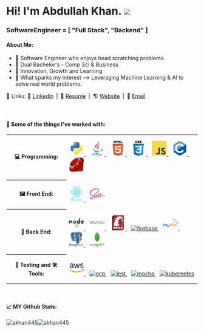 Hi! I'm Abdullah Khan. ![](https://user-images.githubusercontent.com/18350557/176309783-0785949b-9127-417c-8b55-ab5a4333674e.gif)
=====================================================================================================================================

<h3>SoftwareEngineer = [ "Full Stack", "Backend" ]</h3>

<h4 align="left">  About Me:</h4>
<ul>
  <li>💼 Software Engineer who enjoys head scratching problems.</li>
  <li>🎒 Dual Bachelor's - Comp Sci & Business</li>
  <li>🌱 Innovation, Growth and Learning.</li>
  <li>💬 What sparks my interest --> Leveraging Machine Learning & AI to solve real world problems.</li>
</ul>

🔗 Links: 👔 <a href="https://www.linkedin.com/in/abdullahskhan/">Linkedin</a>&ensp;|&ensp;🧾 <a href="https://abdullahkhan.io/resume">Resume</a>&ensp;|&ensp;🌎 <a href="https://abdullahkhan.io/">Website</a>&ensp;|&ensp;📧 <a href="mailto: abdullahshamskhan@gmail.com">Email</a>


<br>

<h4 align="left">🧰 Some of the things I've worked with:</h4>
<table>
  <tr>
    <th>💻 Programming:</th>
    <td>
      <p align="left">
        <a href="https://www.python.org" target="_blank" rel="noreferrer"> <img src="https://raw.githubusercontent.com/devicons/devicon/master/icons/python/python-original.svg" alt="python" width="40" height="40"/> </a>&ensp;
        <a href="https://www.java.com" target="_blank" rel="noreferrer"> <img src="https://raw.githubusercontent.com/devicons/devicon/master/icons/java/java-original.svg" alt="java" width="40" height="40"/> </a>&ensp;
        <a href="https://www.w3.org/html/" target="_blank" rel="noreferrer"> <img src="https://raw.githubusercontent.com/devicons/devicon/master/icons/html5/html5-original-wordmark.svg" alt="html5" width="40" height="40"/> </a>&ensp;
        <a href="https://www.w3schools.com/css/" target="_blank" rel="noreferrer"> <img src="https://raw.githubusercontent.com/devicons/devicon/master/icons/css3/css3-original-wordmark.svg" alt="css3" width="40" height="40"/> </a>&ensp;
        <a href="https://developer.mozilla.org/en-US/docs/Web/JavaScript" target="_blank" rel="noreferrer"> <img src="https://raw.githubusercontent.com/devicons/devicon/master/icons/javascript/javascript-original.svg" alt="javascript" width="40" height="40"/> </a>&ensp;
        <a href="https://www.cprogramming.com/" target="_blank" rel="noreferrer"> <img src="https://raw.githubusercontent.com/devicons/devicon/master/icons/c/c-original.svg" alt="c" width="40" height="40"/> </a>&ensp;
        <a href="https://www.ruby-lang.org/en/" target="_blank" rel="noreferrer"> <img src="https://raw.githubusercontent.com/devicons/devicon/master/icons/ruby/ruby-original.svg" alt="ruby" width="40" height="40"/> </a>
      </p>
    </td>
  </tr>
  <tr>
    <th>🖼 Front End:</th>
    <td>
      <p align="left">
        <a href="https://reactjs.org/" target="_blank" rel="noreferrer"> <img src="https://raw.githubusercontent.com/devicons/devicon/master/icons/react/react-original-wordmark.svg" alt="react" width="40" height="40"/> </a>&ensp;
        <a href="https://sass-lang.com" target="_blank" rel="noreferrer"> <img src="https://raw.githubusercontent.com/devicons/devicon/master/icons/sass/sass-original.svg" alt="sass" width="40" height="40"/> </a>
      </p>
    </td>
  </tr>
  <tr>
    <th>🩻 Back End:</th>
    <td>
      <p align="left">
        <a href="https://nodejs.org" target="_blank" rel="noreferrer"> <img src="https://raw.githubusercontent.com/devicons/devicon/master/icons/nodejs/nodejs-original-wordmark.svg" alt="nodejs" width="40" height="40"/> </a>&ensp;
        <a href="https://expressjs.com" target="_blank" rel="noreferrer"> <img src="https://raw.githubusercontent.com/devicons/devicon/master/icons/express/express-original-wordmark.svg" alt="express" width="40" height="40"/> </a>&ensp;
        <a href="https://rubyonrails.org" target="_blank" rel="noreferrer"> <img src="https://raw.githubusercontent.com/devicons/devicon/master/icons/rails/rails-original-wordmark.svg" alt="rails" width="40" height="40"/> </a>&ensp;
        <a href="https://firebase.google.com/" target="_blank" rel="noreferrer"> <img src="https://www.vectorlogo.zone/logos/firebase/firebase-icon.svg" alt="firebase" width="40" height="40"/> </a>&ensp;
        <a href="https://www.mysql.com/" target="_blank" rel="noreferrer"> <img src="https://raw.githubusercontent.com/devicons/devicon/master/icons/mysql/mysql-original-wordmark.svg" alt="mysql" width="40" height="40"/> </a>&ensp;
        <a href="https://www.postgresql.org" target="_blank" rel="noreferrer"> <img src="https://raw.githubusercontent.com/devicons/devicon/master/icons/postgresql/postgresql-original-wordmark.svg" alt="postgresql" width="40" height="40"/> </a>&ensp;
        <a href="https://www.mongodb.com/" target="_blank" rel="noreferrer"> <img src="https://raw.githubusercontent.com/devicons/devicon/master/icons/mongodb/mongodb-original-wordmark.svg" alt="mongodb" width="40" height="40"/> </a>
      </p>
    </td>
  </tr>
  <tr>
    <th>🧪 Testing and 🛠 Tools:</th>
    <td>
      <p align="left"> 
        <a href="https://aws.amazon.com" target="_blank" rel="noreferrer"> <img src="https://raw.githubusercontent.com/devicons/devicon/master/icons/amazonwebservices/amazonwebservices-original-wordmark.svg" alt="aws" width="40" height="40"/> </a>&ensp;
        <a href="https://cloud.google.com" target="_blank" rel="noreferrer"> <img src="https://www.vectorlogo.zone/logos/google_cloud/google_cloud-icon.svg" alt="gcp" width="40" height="40"/> </a>&ensp;
        <a href="https://jestjs.io" target="_blank" rel="noreferrer"> <img src="https://www.vectorlogo.zone/logos/jestjsio/jestjsio-icon.svg" alt="jest" width="40" height="40"/> </a>&ensp;
        <a href="https://mochajs.org" target="_blank" rel="noreferrer"> <img src="https://www.vectorlogo.zone/logos/mochajs/mochajs-icon.svg" alt="mocha" width="40" height="40"/> </a>&ensp;
        <a href="https://kubernetes.io" target="_blank" rel="noreferrer"> <img src="https://www.vectorlogo.zone/logos/kubernetes/kubernetes-icon.svg" alt="kubernetes" width="40" height="40"/> </a>
      </p>
    </td>
  </tr>
</table>

<br>

<h4 align="left">📈 MY Github Stats:</h4>
<p>
  <img align="left" src="https://github-readme-stats.vercel.app/api?username=akhan445&show_icons=true&locale=en" alt="akhan445" />
</p>
<p>
  <img align="left" src="https://github-readme-stats.vercel.app/api/top-langs?username=akhan445&show_icons=true&locale=en&layout=compact" alt="akhan445" />
</p>
<!-- <p>
  <a href="http://www.github.com/akhan445"><img src="https://github-readme-activity-graph.cyclic.app/graph?username=akhan445&bg_color=000000&color=3382ed&line=3382ed&point=3382ed&area_color=000000&area=true&hide_border=true&custom_title=GitHub%20Commits%20Graph" alt="GitHub Commits Graph" /></a>
</p> -->

<!--
### Hi there 👋
<img align="right" src="https://github-readme-streak-stats.herokuapp.com/?user=akhan445&" alt="akhan445" />

I'm Abdullah and I enjoy building stuff. Enjoy solving complex tasks and want the leverage ML / AI to bring cool for the public.
- ⚡ Comp sci grad, 2 years experience ++, Python, Java, Node/Express
- 📫 Grab a coffee with me: [LinkedIn](https://www.linkedin.com/in/abdullahskhan/)
![Github Stats](https://github-readme-stats.vercel.app/api?username=akhan445&count_private=true&show_icons=true&include_all_commits=true&border_color=2e4058)
![Top Langs](https://github-readme-stats.vercel.app/api/top-langs/?username=akhan445&layout=compact&border_color=2e4058)

**akhan445/akhan445** is a ✨ _special_ ✨ repository because its `README.md` (this file) appears on your GitHub profile.

Here are some ideas to get you started:

- 🔭 I’m currently working on ...
- 🌱 I’m currently learning ...
- 👯 I’m looking to collaborate on ...
- 🤔 I’m looking for help with ...
- 💬 Ask me about ...
- 📫 How to reach me: ...
- 😄 Pronouns: ...
- ⚡ Fun fact: ...
-->
